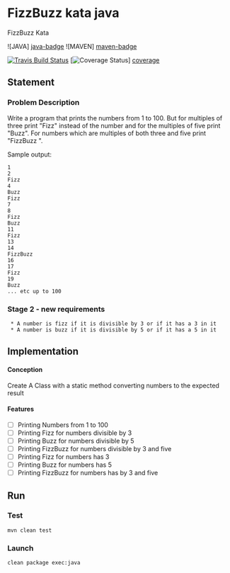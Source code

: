 # FizzBuzz kata java
FizzBuzz Kata

![JAVA] [java-badge]
![MAVEN] [maven-badge]

[![Travis Build Status][build-badge]][build]
[![Coverage Status][coverage-badge]] [coverage]

## Statement

### Problem Description

Write a program that prints the numbers from 1 to 100. But for multiples
of three print "Fizz" instead of the number and for the multiples of
five print "Buzz". For numbers which are multiples of both three and
five print "FizzBuzz ".

Sample output:

    1
    2
    Fizz
    4
    Buzz
    Fizz
    7
    8
    Fizz
    Buzz
    11
    Fizz
    13
    14
    FizzBuzz
    16
    17
    Fizz
    19
    Buzz
    ... etc up to 100

### Stage 2 - new requirements

     * A number is fizz if it is divisible by 3 or if it has a 3 in it
     * A number is buzz if it is divisible by 5 or if it has a 5 in it

## Implementation

#### Conception

Create A Class with a static method converting numbers to the expected result

#### Features

- [ ] Printing Numbers from 1 to 100
- [ ] Printing Fizz for numbers divisible by 3
- [ ] Printing Buzz for numbers divisible by 5
- [ ] Printing FizzBuzz for numbers divisible by 3 and five
- [ ] Printing Fizz for numbers has 3
- [ ] Printing Buzz for numbers has 5
- [ ] Printing FizzBuzz for numbers has by 3 and five

## Run

### Test
    mvn clean test

### Launch
    clean package exec:java


[java-badge]: https://img.shields.io/badge/java-v1.8-red.svg
[maven-badge]: https://img.shields.io/badge/maven-v3.8.0-orange.svg
[build-badge]: https://travis-ci.com/segtio/fizzbuzz-kata-java.svg?branch=master
[build]: https://travis-ci.org/segtio/fizzbuzz-kata-java
[coverage-badge]: https://coveralls.io/repos/github/segtio/fizzbuzz-kata-java/badge.svg?branch=master
[coverage]: https://coveralls.io/github/segtio/fizzbuzz-kata-java?branch=master
